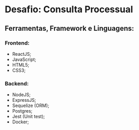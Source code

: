 # Desafio: Consulta Processual

## Ferramentas, Framework e Linguagens:

### Frontend:
- ReactJS;
- JavaScript;
- HTML5;
- CSS3;

### Backend:
 - NodeJS;
- ExpressJS;
- Sequelize (ORM);
- Postgres;
- Jest (Unit test);
- Docker;

